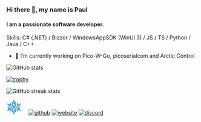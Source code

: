 ### Hi there 👋, my name is Paul
#### I am a passionate software developer.

Skills: C# (.NET) / Blazor / WindowsAppSDK (WinUI 3) / JS / TS / Python / Java / C++

- 🔭 I’m currently working on Pico-W-Go, picoserialcom and Arctic Control 

![GitHub stats](https://github-readme-stats.vercel.app/api?username=paulober&show_icons=true)  

[![trophy](https://github-profile-trophy.vercel.app/?username=paulober&theme=onedark)](https://github.com/ryo-ma/github-profile-trophy)

![GitHub streak stats](https://streak-stats.demolab.com/?user=paulober)  

<a href='https://archiveprogram.github.com/'><img src='https://raw.githubusercontent.com/acervenky/animated-github-badges/master/assets/acbadge.gif' width='40' height='40'></a> 
[<img src='https://cdn.jsdelivr.net/npm/simple-icons@3.0.1/icons/github.svg' alt='github' height='40'>](https://github.com/paulober)  [<img src='https://cdn.jsdelivr.net/npm/simple-icons@3.0.1/icons/icloud.svg' alt='website' height='40'>](https://paulober.dev)  [<img src='https://cdn.jsdelivr.net/npm/simple-icons@3.0.1/icons/discord.svg' alt='discord' height='40'>](paulober#5008)  


